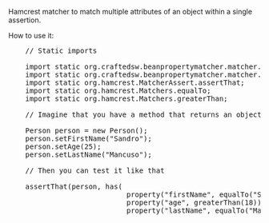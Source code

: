 Hamcrest matcher to match multiple attributes of an object within a single assertion.

How to use it:

<pre>
    // Static imports
    
    import static org.craftedsw.beanpropertymatcher.matcher.BeanMatcher.has;
    import static org.craftedsw.beanpropertymatcher.matcher.BeanPropertyMatcher.property;
    import static org.hamcrest.MatcherAssert.assertThat;
    import static org.hamcrest.Matchers.equalTo;
    import static org.hamcrest.Matchers.greaterThan;

    // Imagine that you have a method that returns an object Person

    Person person = new Person();
    person.setFirstName("Sandro");
    person.setAge(25);
    person.setLastName("Mancuso");
    
    // Then you can test it like that
    
    assertThat(person, has(
                            property("firstName", equalTo("Sandro")),
                            property("age", greaterThan(18)),
                            property("lastName", equalTo("Mancuso"))));
</pre>
